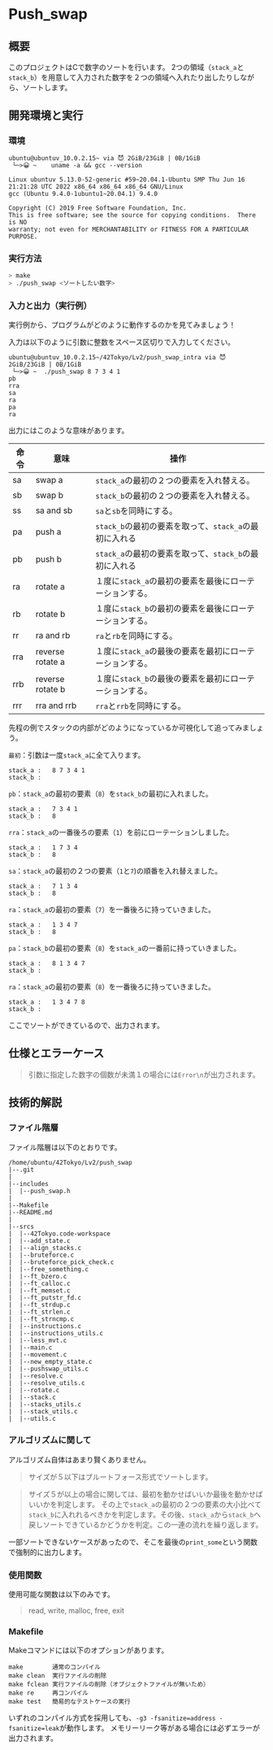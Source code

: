 # Push_swap

## 概要
このプロジェクトはCで数字のソートを行います。
2つの領域（`stack_a`と`stack_b`）を用意して入力された数字を２つの領域へ入れたり出したりしながら、ソートします。


## 開発環境と実行

### 環境
```
ubuntu@ubuntuv_10.0.2.15~ via 😈️ 2GiB/23GiB | 0B/1GiB 
 └─>😀️ ~    uname -a && gcc --version 

Linux ubuntuv 5.13.0-52-generic #59~20.04.1-Ubuntu SMP Thu Jun 16 21:21:28 UTC 2022 x86_64 x86_64 x86_64 GNU/Linux
gcc (Ubuntu 9.4.0-1ubuntu1~20.04.1) 9.4.0

Copyright (C) 2019 Free Software Foundation, Inc.
This is free software; see the source for copying conditions.  There is NO
warranty; not even for MERCHANTABILITY or FITNESS FOR A PARTICULAR PURPOSE.
```

### 実行方法

```bash
> make
> ./push_swap <ソートしたい数字>
```

### 入力と出力（実行例）

実行例から、プログラムがどのように動作するのかを見てみましょう！

入力は以下のように引数に整数をスペース区切りで入力してください。

```
ubuntu@ubuntuv_10.0.2.15~/42Tokyo/Lv2/push_swap_intra via 😈️ 2GiB/23GiB | 0B/1GiB 
 └─>😀️ ~  ./push_swap 8 7 3 4 1
pb
rra
sa
ra
pa
ra
```

出力にはこのような意味があります。

|命令|意味|操作|
|----|----|----|
|sa|swap a|`stack_a`の最初の２つの要素を入れ替える。|
|sb|swap b|`stack_b`の最初の２つの要素を入れ替える。|
|ss|sa and sb|`sa`と`sb`を同時にする。|
|pa|push a|`stack_b`の最初の要素を取って、`stack_a`の最初に入れる|
|pb|push b|`stack_a`の最初の要素を取って、`stack_b`の最初に入れる|
|ra|rotate a|１度に`stack_a`の最初の要素を最後にローテーションする。|
|rb|rotate b|１度に`stack_b`の最初の要素を最後にローテーションする。|
|rr|ra and rb|`ra`と`rb`を同時にする。|
|rra|reverse rotate a|１度に`stack_a`の最後の要素を最初にローテーションする。|
|rrb|reverse rotate b|１度に`stack_b`の最後の要素を最初にローテーションする。|
|rrr|rra and rrb|`rra`と`rrb`を同時にする。|

先程の例でスタックの内部がどのようになっているか可視化して追ってみましょう。

`最初`：引数は一度`stack_a`に全て入ります。
```
stack_a	:	8 7 3 4 1
stack_b	:	
```
`pb`：`stack_a`の最初の要素（`8`）を`stack_b`の最初に入れました。
```
stack_a	:	7 3 4 1
stack_b	:	8
```
`rra`：`stack_a`の一番後ろの要素（`1`）を前にローテーションしました。
```
stack_a	:	1 7 3 4
stack_b	:	8
```
`sa`：`stack_a`の最初の２つの要素（`1`と`7`)の順番を入れ替えました。
```
stack_a	:	7 1 3 4
stack_b	:	8
```
`ra`：`stack_a`の最初の要素（`7`）を一番後ろに持っていきました。
```
stack_a	:	1 3 4 7
stack_b	:	8
```
`pa`：`stack_b`の最初の要素（`8`）を`stack_a`の一番前に持っていきました。
```
stack_a	:	8 1 3 4 7
stack_b	:	
```
`ra`：`stack_a`の最初の要素（`8`）を一番後ろに持っていきました。
```
stack_a	:	1 3 4 7 8
stack_b	:	
```
ここでソートができているので、出力されます。

## 仕様とエラーケース

> 引数に指定した数字の個数が未満１の場合には`Error\n`が出力されます。

## 技術的解説

### ファイル階層

ファイル階層は以下のとおりです。

```
/home/ubuntu/42Tokyo/Lv2/push_swap
|--.git
|
|--includes
|  |--push_swap.h
|
|--Makefile
|--README.md
|
|--srcs
|  |--42Tokyo.code-workspace
|  |--add_state.c
|  |--align_stacks.c
|  |--bruteforce.c
|  |--bruteforce_pick_check.c
|  |--free_something.c
|  |--ft_bzero.c
|  |--ft_calloc.c
|  |--ft_memset.c
|  |--ft_putstr_fd.c
|  |--ft_strdup.c
|  |--ft_strlen.c
|  |--ft_strncmp.c
|  |--instructions.c
|  |--instructions_utils.c
|  |--less_mvt.c
|  |--main.c
|  |--movement.c
|  |--new_empty_state.c
|  |--pushswap_utils.c
|  |--resolve.c
|  |--resolve_utils.c
|  |--rotate.c
|  |--stack.c
|  |--stacks_utils.c
|  |--stack_utils.c
|  |--utils.c
```

### アルゴリズムに関して

アルゴリズム自体はあまり賢くありません。

> サイズが５以下はブルートフォース形式でソートします。

> サイズ５が以上の場合に関しては、最初を動かせばいいか最後を動かせばいいかを判定します。
その上で`stack_a`の最初の２つの要素の大小比べて`stack_b`に入れれるべきかを判定します。その後、`stack_a`から`stack_b`へ戻しソートできているかどうかを判定。この一連の流れを繰り返します。

一部ソートできないケースがあったので、そこを最後の`print_some`という関数で強制的に出力します。

### 使用関数

使用可能な関数は以下のみです。
> read, write, malloc, free, exit

### Makefile

Makeコマンドには以下のオプションがあります。

```
make		通常のコンパイル
make clean	実行ファイルの削除
make fclean	実行ファイルの削除（オブジェクトファイルが無いため）
make re		再コンパイル
make test	簡易的なテストケースの実行
```

いずれのコンパイル方式を採用しても、`-g3 -fsanitize=address -fsanitize=leak`が動作します。
メモリーリーク等がある場合には必ずエラーが出力されます。
